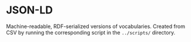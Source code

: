 # JSON-LD

Machine-readable, RDF-serialized versions of vocabularies. Created from CSV by running the corresponding script in the `../scripts/` directory.